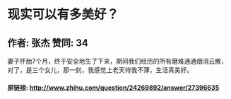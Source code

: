 # 现实可以有多美好？
## 作者: 张杰  赞同: 34
妻子怀胎7个月，终于安全地生了下来，期间我们经历的所有磨难通通烟消云散，对了，是三个女儿，那一刻，我感觉上老天待我不薄，生活真美好。

#### 原链接: http://www.zhihu.com/question/24269892/answer/27396635